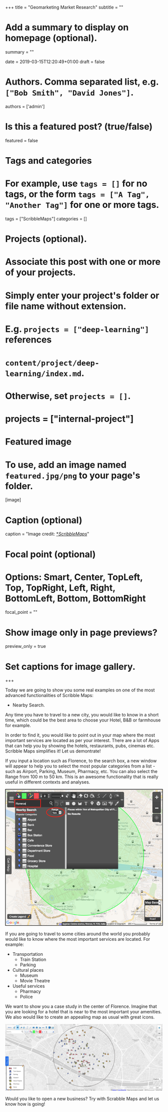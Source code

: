 +++
title = "Geomarketing Market Research"
subtitle = ""

# Add a summary to display on homepage (optional).
summary = ""

date = 2019-03-15T12:20:49+01:00
draft = false

# Authors. Comma separated list, e.g. `["Bob Smith", "David Jones"]`.
authors = ['admin']

# Is this a featured post? (true/false)
featured = false

# Tags and categories
# For example, use `tags = []` for no tags, or the form `tags = ["A Tag", "Another Tag"]` for one or more tags.
tags = ["ScribbleMaps"]
categories = []

# Projects (optional).
#   Associate this post with one or more of your projects.
#   Simply enter your project's folder or file name without extension.
#   E.g. `projects = ["deep-learning"]` references
#   `content/project/deep-learning/index.md`.
#   Otherwise, set `projects = []`.
# projects = ["internal-project"]

# Featured image
# To use, add an image named `featured.jpg/png` to your page's folder.
[image]
  # Caption (optional)
  caption = "Image credit: [**ScribbleMaps*](https://www.scribblemaps.com/)"

  # Focal point (optional)
  # Options: Smart, Center, TopLeft, Top, TopRight, Left, Right, BottomLeft, Bottom, BottomRight
  focal_point = ""

# Show image only in page previews?
preview_only = true

# Set captions for image gallery.
+++

Today we are going to show you some real examples on one of the most advanced functionalities of Scribble Maps:

* Nearby Search.

Any time you have to travel to a new city, you would like to know in a short time, which could be the best area to choose your Hotel, B&B or farmhouse for example.

In order to find it, you would like to point out in your map where the most important services are located as per your interest. There are a lot of Apps that can help you by showing the hotels, restaurants, pubs, cinemas etc.
Scribble Maps simplifies it! Let us demontrate!

If you input a location such as Florence, to the search box, a new window will appear to help you to select the most popular categories from a list - such as Airport, Parking, Museum, Pharmacy, etc. You can also select the Range from 100 m to 50 km. This is an awesome functionality that is really useful in different contexts and analyses.

![Screenshot](map1.png)

If you are going to travel to some cities around the world you probably would like to know where the most important services are located. For example:

- Transportation
  - Train Station
  - Parking
- Cultural places
  - Museum
  - Movie Theatre
- Useful services
  - Pharmacy
  - Police

We want to show you a case study in the center of Florence. Imagine that you are looking for a hotel that is near to the most important your amenities. We also would like to create an appealing map as usual with great icons.

![alternative text for search engines](map2.png)

Would you like to open a new business? Try with Scrabble Maps and let us know how is going!

